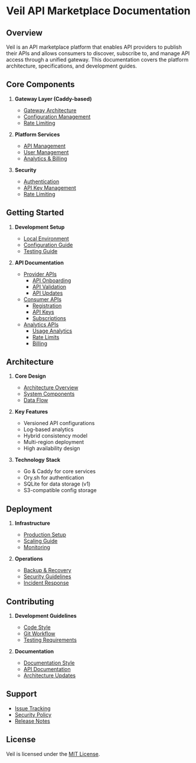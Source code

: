 # Veil API Marketplace Documentation

## Overview

Veil is an API marketplace platform that enables API providers to publish their APIs and allows consumers to discover, subscribe to, and manage API access through a unified gateway. This documentation covers the platform architecture, specifications, and development guides.

## Core Components

1. **Gateway Layer (Caddy-based)**

   - [Gateway Architecture](./contribution/architecture/readme.md#gateway-configuration-management)
   - [Configuration Management](./contribution/caddy/GET.json5)
   - [Rate Limiting](./api/analytics/rate-limits.md)

2. **Platform Services**

   - [API Management](./api/provider/readme.md)
   - [User Management](./api/consumer/readme.md)
   - [Analytics & Billing](./api/analytics/readme.md)

3. **Security**
   - [Authentication](./contribution/architecture/readme.md#security-architecture)
   - [API Key Management](./api/consumer/api-keys.md)
   - [Rate Limiting](./api/analytics/rate-limits.md)

## Getting Started

1. **Development Setup**

   - [Local Environment](./setup.md)
   - [Configuration Guide](./contribution/readme.md)
   - [Testing Guide](./contribution/testing.md)

2. **API Documentation**
   - [Provider APIs](./api/provider/readme.md)
     - [API Onboarding](./api/provider/onboarding.md)
     - [API Validation](./api/provider/validate.md)
     - [API Updates](./api/provider/update.md)
   - [Consumer APIs](./api/consumer/readme.md)
     - [Registration](./api/consumer/register.md)
     - [API Keys](./api/consumer/api-keys.md)
     - [Subscriptions](./api/consumer/subscriptions.md)
   - [Analytics APIs](./api/analytics/readme.md)
     - [Usage Analytics](./api/analytics/usage.md)
     - [Rate Limits](./api/analytics/rate-limits.md)
     - [Billing](./api/analytics/billing.md)

## Architecture

1. **Core Design**

   - [Architecture Overview](./contribution/architecture/readme.md)
   - [System Components](./contribution/architecture/arch.mmd)
   - [Data Flow](./contribution/architecture/seq-dig/usage.sequence.mmd)

2. **Key Features**

   - Versioned API configurations
   - Log-based analytics
   - Hybrid consistency model
   - Multi-region deployment
   - High availability design

3. **Technology Stack**
   - Go & Caddy for core services
   - Ory.sh for authentication
   - SQLite for data storage (v1)
   - S3-compatible config storage

## Deployment

1. **Infrastructure**

   - [Production Setup](./deployment/production.md)
   - [Scaling Guide](./deployment/scaling.md)
   - [Monitoring](./deployment/monitoring.md)

2. **Operations**
   - [Backup & Recovery](./deployment/backup.md)
   - [Security Guidelines](./deployment/security.md)
   - [Incident Response](./deployment/incidents.md)

## Contributing

1. **Development Guidelines**

   - [Code Style](./contribution/style.md)
   - [Git Workflow](./contribution/git.md)
   - [Testing Requirements](./contribution/testing.md)

2. **Documentation**
   - [Documentation Style](./contribution/docs.md)
   - [API Documentation](./contribution/api-docs.md)
   - [Architecture Updates](./contribution/architecture.md)

## Support

- [Issue Tracking](https://github.com/veil/issues)
- [Security Policy](./security.md)
- [Release Notes](./releases.md)

## License

Veil is licensed under the [MIT License](./LICENSE).
